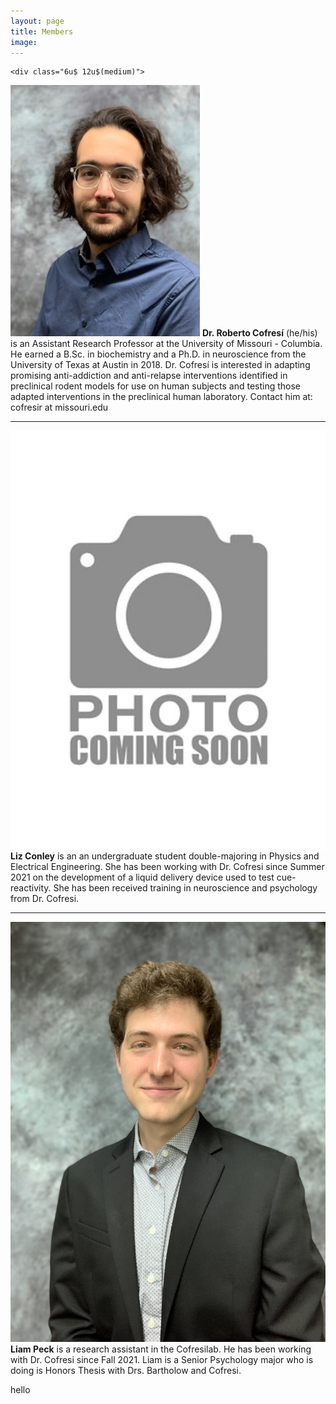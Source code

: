 ```yaml
---
layout: page
title: Members
image: 
---
```


<div class="row 200%">

	<div class="6u$ 12u$(medium)">
	
<p><span class="image left"><img src="assets/images/roberto_cofresi1.jpg" alt="" /></span>
<b>Dr. Roberto Cofresí</b> (he/his) is an Assistant Research Professor at the University of Missouri - Columbia. He earned a B.Sc. in biochemistry and a Ph.D. in neuroscience from the University of Texas at Austin in 2018. Dr. Cofresí is interested in adapting promising anti-addiction and anti-relapse interventions identified in preclinical rodent models for use on human subjects and testing those adapted interventions in the preclinical human laboratory.  Contact him at: cofresir at missouri.edu</p>

<hr>

<p><span class="image left"><img src="assets/images/missing1.jpg" alt="" /></span>
<b>Liz Conley</b> is an an undergraduate student double-majoring in Physics and Electrical Engineering. She has been working with Dr. Cofresi since Summer 2021 on the development of a liquid delivery device used to test cue-reactivity. She has been received training in neuroscience and psychology from Dr. Cofresi.

<hr>



<p><span class="image left"><img src="assets/images/liam_peck.jpeg" alt="" /></span>
<b>Liam Peck</b> is a research assistant in the Cofresilab. He has been working with Dr. Cofresi since Fall 2021. Liam is a Senior Psychology major who is doing is Honors Thesis with Drs. Bartholow and Cofresi.
			
</div>

<div class="6u$ 12u$(medium)">

hello

</div>

</div>

